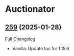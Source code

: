 # Auctionator

## [259](https://github.com/Auctionator/Auctionator/tree/259) (2025-01-28)
[Full Changelog](https://github.com/Auctionator/Auctionator/compare/258...259) 

- Vanilla: Update toc for 1.15.6  
